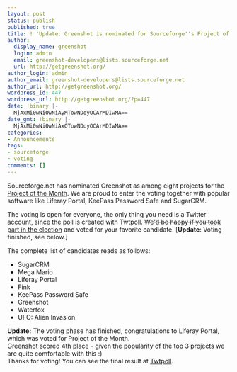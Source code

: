 ```yaml
---
layout: post
status: publish
published: true
title: ! 'Update: Greenshot is nominated for Sourceforge''s Project of the Month'
author:
  display_name: greenshot
  login: admin
  email: greenshot-developers@lists.sourceforge.net
  url: http://getgreenshot.org/
author_login: admin
author_email: greenshot-developers@lists.sourceforge.net
author_url: http://getgreenshot.org/
wordpress_id: 447
wordpress_url: http://getgreenshot.org/?p=447
date: !binary |-
  MjAxMi0wNi0wNiAyMTowNDoyOCArMDIwMA==
date_gmt: !binary |-
  MjAxMi0wNi0wNiAxOTowNDoyOCArMDIwMA==
categories:
- Announcements
tags:
- sourceforge
- voting
comments: []
---
```

<p>Sourceforge.net has nominated Greenshot as among eight projects for the <a href="http://sourceforge.net/blog/vote-july-2012-potm/">Project of the Month</a>. We are proud to enter the voting together with popular software like Liferay Portal, KeePass Password Safe and SugarCRM.</p>
<p>The voting is open for everyone, the only thing you need is a Twitter account, since the poll is created with Twtpoll. <del datetime="2012-07-06T19:37:36+00:00">We'd be happy if you <a href="http://twtpoll.com/b0zo1b">took part in the election</a> and voted for your favorite candidate.</del> [<strong>Update</strong>: Voting finished, see below.]</p>
<p>The complete list of candidates reads as follows:</p>
<ul>
<li>SugarCRM</li>
<li>Mega Mario</li>
<li>Liferay Portal</li>
<li>Fink</li>
<li>KeePass Password Safe</li>
<li>Greenshot</li>
<li>Waterfox</li>
<li>UFO: Alien Invasion</li>
</ul>
<p><strong>Update:</strong> The voting phase has finished, congratulations to Liferay Portal, which was voted for Project of the Month.<br />
Greenshot scored 4th place - given the popularity of the top 3 projects we are quite comfortable with this :)<br />
Thanks for voting! You can see the final result at <a href="http://twtpoll.com/b0zo1b" title="Twtpoll" target="_blank">Twtpoll</a>.</p>
